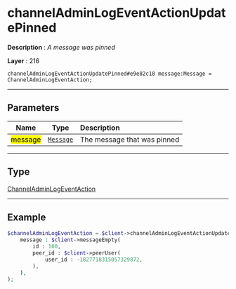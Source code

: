 # channelAdminLogEventActionUpdatePinned

**Description** : *A message was pinned*

**Layer** : 216

```tl
channelAdminLogEventActionUpdatePinned#e9e82c18 message:Message = ChannelAdminLogEventAction;
```

---

## Parameters

| Name | Type | Description |
| :---: | :---: | :--- |
| <mark>message</mark> | [`Message`](type/Message) | The message that was pinned |

---

## Type

[ChannelAdminLogEventAction](type/ChannelAdminLogEventAction)

---

## Example

```php
$channelAdminLogEventAction = $client->channelAdminLogEventActionUpdatePinned(
	message : $client->messageEmpty(
		id : 100,
		peer_id : $client->peerUser(
			user_id : -1827718315057329872,
		),
	),
);
```